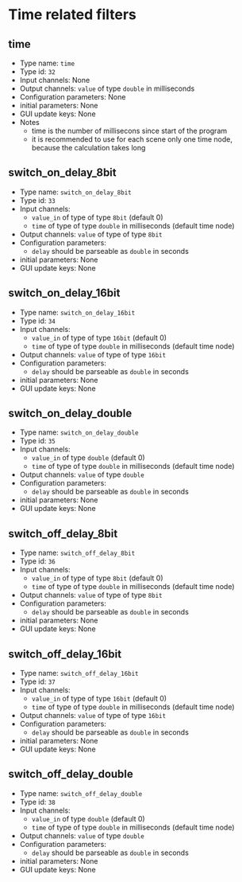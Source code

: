 # Time related filters

## time
- Type name: `time`
- Type id: `32`
- Input channels: None
- Output channels: `value` of type `double` in milliseconds
- Configuration parameters: None
- initial parameters: None
- GUI update keys: None
- Notes
  * time is the number of millisecons since start of the program
  * it is recommended to use for each scene only one time node, because the calculation takes long

## switch_on_delay_8bit
- Type name: `switch_on_delay_8bit`
- Type id: `33`
- Input channels: 
  * `value_in` of type of type `8bit` (default 0)
  * `time` of type of type `double` in milliseconds (default time node)
- Output channels: `value` of type of type `8bit`
- Configuration parameters: 
  * `delay` should be parseable as `double` in seconds
- initial parameters: None
- GUI update keys: None

## switch_on_delay_16bit
- Type name: `switch_on_delay_16bit`
- Type id: `34`
- Input channels: 
  * `value_in` of type of type `16bit` (default 0)
  * `time` of type of type `double` in milliseconds (default time node)
- Output channels: `value` of type of type `16bit`
- Configuration parameters: 
  * `delay` should be parseable as `double` in seconds
- initial parameters: None
- GUI update keys: None

## switch_on_delay_double
- Type name: `switch_on_delay_double`
- Type id: `35`
- Input channels: 
  * `value_in` of type `double` (default 0)
  * `time` of type of type `double` in milliseconds (default time node)
- Output channels: `value` of type `double`
- Configuration parameters: 
  * `delay` should be parseable as `double` in seconds
- initial parameters: None
- GUI update keys: None

## switch_off_delay_8bit
- Type name: `switch_off_delay_8bit`
- Type id: `36`
- Input channels: 
  * `value_in` of type of type `8bit` (default 0)
  * `time` of type of type `double` in milliseconds (default time node)
- Output channels: `value` of type of type `8bit`
- Configuration parameters: 
  * `delay` should be parseable as `double` in seconds
- initial parameters: None
- GUI update keys: None

## switch_off_delay_16bit
- Type name: `switch_off_delay_16bit`
- Type id: `37`
- Input channels: 
  * `value_in` of type of type `16bit` (default 0)
  * `time` of type of type `double` in milliseconds (default time node)
- Output channels: `value` of type of type `16bit`
- Configuration parameters: 
  * `delay` should be parseable as `double` in seconds
- initial parameters: None
- GUI update keys: None

## switch_off_delay_double
- Type name: `switch_off_delay_double`
- Type id: `38`
- Input channels: 
  * `value_in` of type `double` (default 0)
  * `time` of type of type `double` in milliseconds (default time node)
- Output channels: `value` of type `double`
- Configuration parameters: 
  * `delay` should be parseable as `double` in seconds
- initial parameters: None
- GUI update keys: None